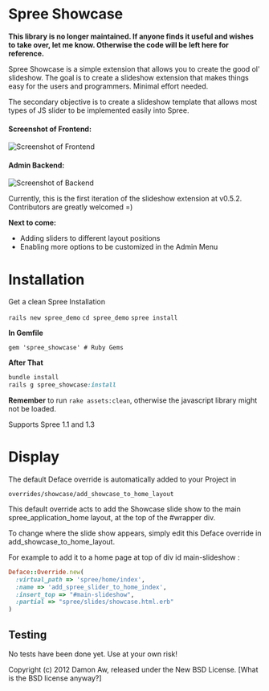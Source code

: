 Spree Showcase
===========

**This library is no longer maintained. If anyone finds it useful and wishes to take over, let me know. Otherwise the code will be left here for reference.** 

Spree Showcase is a simple extension that allows you to create the good ol' slideshow. The goal is to create a slideshow extension that makes things easy for the users and programmers. Minimal effort needed.

The secondary objective is to create a slideshow template that allows most types of JS slider to be implemented easily into Spree.

#### Screenshot of Frontend:
![Screenshot of Frontend](https://github.com/downloads/daemonsy/spree_showcase/in%20action.png)

#### Admin Backend:
![Screenshot of Backend](https://github.com/downloads/daemonsy/spree_showcase/Screen%20Shot%202012-05-09%20at%202.07.00%20AM.png)

Currently, this is the first iteration of the slideshow extension at v0.5.2. Contributors are greatly welcomed =)

**Next to come:**
- Adding sliders to different layout positions
- Enabling more options to be customized in the Admin Menu

Installation
=======
Get a clean Spree Installation

```rails new spree_demo```
```cd spree_demo```
```spree install```

**In Gemfile**

```gem 'spree_showcase' # Ruby Gems```

**After That**

```ruby
bundle install
rails g spree_showcase:install
```

**Remember** to run ```rake assets:clean```, otherwise the javascript library might not be loaded.

Supports Spree 1.1 and 1.3

Display
======

The default Deface override is automatically added to your Project in 

    overrides/showcase/add_showcase_to_home_layout

This default override acts to add the Showcase slide show to the main spree_application_home layout, 
at the top of the #wrapper div.

To change where the slide show appears, simply edit this Deface override in add_showcase_to_home_layout. 

For example to add it to a home page at top of div id main-slideshow :

```ruby
Deface::Override.new(
  :virtual_path => 'spree/home/index',
  :name => 'add_spree_slider_to_home_index',
  :insert_top => "#main-slideshow",
  :partial => "spree/slides/showcase.html.erb"
)

```

Testing
-------
No tests have been done yet. Use at your own risk!


Copyright (c) 2012 Damon Aw, released under the New BSD License.
[What is the BSD license anyway?]
